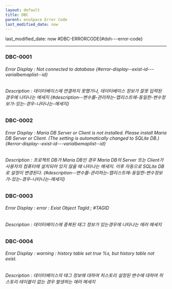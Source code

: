 ```yaml
---
layout: default
title: DBC
parent: enuSpace Error Code
last_modified_date: now
---
```


last_modified_date: now
#DBC-ERRORCODE{#dsh---error-code}

---

### DBC-0001 

###### Error Display : Not connected to database {#error-display--exist-id---varialbemaplist--id}

###### Description : 데이터베이스에 연결하지 못했거나, 데이터베이스 정보가 잘못 입력된 경우에 나타나는 메세지 {#description--변수를-관리하는-맵리스트에-동일한-변수정보가-있는-경우-나타나는-메세지}

### DBC-0002 

###### Error Display : Maria DB Server or Client is not installed. Please install Maria DB Server or Client. \(The setting is automatically changed to SQLite DB.\) {#error-display--exist-id---varialbemaplist--id}

###### Description : 프로젝트 DB가 Maria DB인 경우 Maria DB의 Server 또는 Client가 사용자의 컴퓨터에 설치되어 있지 않을 때 나타나는 메세지. 이후 자동으로 SQLite DB로 설정이 변경된다. {#description--변수를-관리하는-맵리스트에-동일한-변수정보가-있는-경우-나타나는-메세지}


### DBC-0003 

###### Error Display : error : Exist Object TagId ; #TAGID

###### Description : 데이터베이스에 중복된 태그 정보가 있는경우에 나타나는 에러 메세지


### DBC-0004 

###### Error Display : warning : history table set true %s, but history table not exist.

###### Description : 데이터베이스의 태그 정보에 대하여 히스토리 설정된 변수에 대하여 히스토리 테이블이 없는 경우 발생하는 에러 메세지

